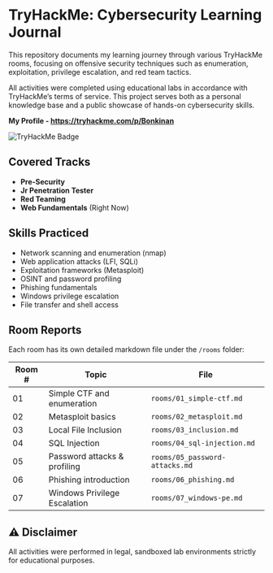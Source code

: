 # TryHackMe: Cybersecurity Learning Journal

This repository documents my learning journey through various TryHackMe rooms, focusing on offensive security techniques such as enumeration, exploitation, privilege escalation, and red team tactics.

All activities were completed using educational labs in accordance with TryHackMe’s terms of service. This project serves both as a personal knowledge base and a public showcase of hands-on cybersecurity skills.

**My Profile - https://tryhackme.com/p/Bonkinan**

![TryHackMe Badge](https://tryhackme-badges.s3.amazonaws.com/Bonkinan.png)

## Covered Tracks
- **Pre-Security**
- **Jr Penetration Tester**
- **Red Teaming**
- **Web Fundamentals** (Right Now)

## Skills Practiced

- Network scanning and enumeration (nmap)
- Web application attacks (LFI, SQLi)
- Exploitation frameworks (Metasploit)
- OSINT and password profiling
- Phishing fundamentals
- Windows privilege escalation
- File transfer and shell access

## Room Reports

Each room has its own detailed markdown file under the `/rooms` folder:

| Room # | Topic                        | File                           |
| ------ | ---------------------------- | ------------------------------ |
| 01     | Simple CTF and enumeration   | `rooms/01_simple-ctf.md`       |
| 02     | Metasploit basics            | `rooms/02_metasploit.md`       |
| 03     | Local File Inclusion         | `rooms/03_inclusion.md`        |
| 04     | SQL Injection                | `rooms/04_sql-injection.md`    |
| 05     | Password attacks & profiling | `rooms/05_password-attacks.md` |
| 06     | Phishing introduction        | `rooms/06_phishing.md`         |
| 07     | Windows Privilege Escalation | `rooms/07_windows-pe.md`       |

## ⚠️ Disclaimer

All activities were performed in legal, sandboxed lab environments strictly for educational purposes.

